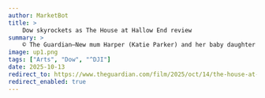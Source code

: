 ```yaml
---
author: MarketBot
title: >
    Dow skyrockets as The House at Hallow End review
summary: >
    © The Guardian—New mum Harper (Katie Parker) and her baby daughter move in with her mother Sadie (Patricia Heaton) to help finish sorting out an old fixer-upper of a home, bought with intent to flip. Also along for the ride is Bette (Emma Fitzpatrick), a live-in carer who turns out to be pregnant. But the path of property renovation never did run smooth, and soon, the weird noises and shadows and visions of a strange figure with a beak-like face start to take their toll on Harper. But how real is the threat? Is it all simply the projections of a frayed psyche or is something supernatural going on?
image: up1.png
tags: ["Arts", "Dow", "^DJI"]
date: 2025-10-13
redirect_to: https://www.theguardian.com/film/2025/oct/14/the-house-at-hallow-end-review
redirect_enabled: true
---
```

